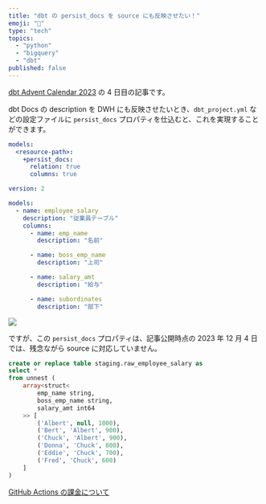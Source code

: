 ```yaml
---
title: "dbt の persist_docs を source にも反映させたい！"
emoji: "📌"
type: "tech"
topics:
  - "python"
  - "bigquery"
  - "dbt"
published: false
---
```


[dbt Advent Calendar 2023](https://qiita.com/advent-calendar/2023/dbt) の 4 日目の記事です。

dbt Docs の description を DWH にも反映させたいとき、`dbt_project.yml` などの設定ファイルに `persist_docs` プロパティを仕込むと、これを実現することができます。

```yml:dbt_project.yml
models:
  <resource-path>:
    +persist_docs:
      relation: true
      columns: true
```

```yml:employee_salary.yml
version: 2

models:
  - name: employee_salary
    description: "従業員テーブル"
    columns:
      - name: emp_name
        description: "名前"

      - name: boss_emp_name
        description: "上司"

      - name: salary_amt
        description: "給与"

      - name: subordinates
        description: "部下"
```

![](https://storage.googleapis.com/zenn-user-upload/05d06de42afc-20231124.png)

ですが、この `persist_docs` プロパティは、記事公開時点の 2023 年 12 月 4 日では、残念ながら source に対応していません。

```sql
create or replace table staging.raw_employee_salary as
select *
from unnest (
    array<struct<
        emp_name string,
        boss_emp_name string,
        salary_amt int64
    >> [
        ('Albert', null, 1000),
        ('Bert', 'Albert', 900),
        ('Chuck', 'Albert', 900),
        ('Donna', 'Chuck', 800),
        ('Eddie', 'Chuck', 700),
        ('Fred', 'Chuck', 600)
    ]
)
```

[GitHub Actions の課金について](https://docs.github.com/ja/billing/managing-billing-for-github-actions/about-billing-for-github-actions)
